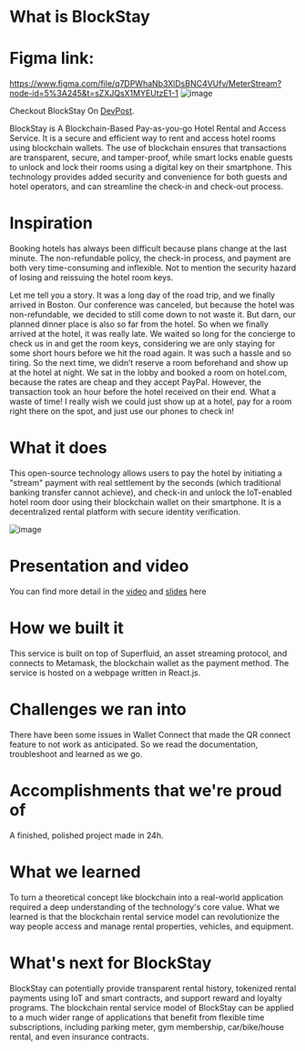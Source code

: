 # What is BlockStay

# Figma link: 
https://www.figma.com/file/q7DPWhaNb3XlDsBNC4VUfv/MeterStream?node-id=5%3A245&t=sZXJQsX1MYEUtzE1-1
![image](https://user-images.githubusercontent.com/9410877/232322078-af4ff9d6-18fa-42c3-976a-d9673ba5c848.png)

Checkout BlockStay On [DevPost](https://devpost.com/software/blockstay).

BlockStay is A Blockchain-Based Pay-as-you-go Hotel Rental and Access Service. It is a secure and efficient way to rent and access hotel rooms using blockchain wallets. The use of blockchain ensures that transactions are transparent, secure, and tamper-proof, while smart locks enable guests to unlock and lock their rooms using a digital key on their smartphone. This technology provides added security and convenience for both guests and hotel operators, and can streamline the check-in and check-out process.

# Inspiration
Booking hotels has always been difficult because plans change at the last minute. The non-refundable policy, the check-in process, and payment are both very time-consuming and inflexible. Not to mention the security hazard of losing and reissuing the hotel room keys.

Let me tell you a story. It was a long day of the road trip, and we finally arrived in Boston. Our conference was canceled, but because the hotel was non-refundable, we decided to still come down to not waste it. But darn, our planned dinner place is also so far from the hotel. So when we finally arrived at the hotel, it was really late. We waited so long for the concierge to check us in and get the room keys, considering we are only staying for some short hours before we hit the road again. It was such a hassle and so tiring. 
So the next time, we didn’t reserve a room beforehand and show up at the hotel at night. We sat in the lobby and booked a room on hotel.com, because the rates are cheap and they accept PayPal. However, the transaction took an hour before the hotel received on their end. What a waste of time!
I really wish we could just show up at a hotel, pay for a room right there on the spot, and just use our phones to check in!

# What it does
This open-source technology allows users to pay the hotel by initiating a "stream" payment with real settlement by the seconds (which traditional banking transfer cannot achieve), and check-in and unlock the IoT-enabled hotel room door using their blockchain wallet on their smartphone. It is a decentralized rental platform with secure identity verification. 

![image](https://user-images.githubusercontent.com/9410877/232323732-63779c42-c421-43cb-8d16-6164fc8fdf8f.png)

# Presentation and video
You can find more detail in the [video](https://www.youtube.com/watch?v=-aq-by1Gcvc) and [slides](https://github.com/thanvinhbaohoang/BlockStayNew/tree/main/assets) here

# How we built it
This service is built on top of Superfluid, an asset streaming protocol, and connects to Metamask, the blockchain wallet as the payment method. The service is hosted on a webpage written in React.js. 

# Challenges we ran into
There have been some issues in Wallet Connect that made the QR connect feature to not work as anticipated. So we read the documentation, troubleshoot and learned as we go. 

# Accomplishments that we're proud of
A finished, polished project made in 24h. 

# What we learned
To turn a theoretical concept like blockchain into a real-world application required a deep understanding of the technology's core value. What we learned is that the blockchain rental service model can revolutionize the way people access and manage rental properties, vehicles, and equipment.

# What's next for BlockStay
BlockStay can potentially provide transparent rental history, tokenized rental payments using IoT and smart contracts, and support reward and loyalty programs. The blockchain rental service model of BlockStay can be applied to a much wider range of applications that benefit from flexible time subscriptions, including parking meter, gym membership, car/bike/house rental, and even insurance contracts.
